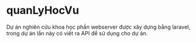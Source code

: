 # quanLyHocVu
Dự án nghiên cứu khoa học phần webserver được xây dựng bằng laravel, trong dự án lần này có viết ra API để sử dụng cho dự án.
